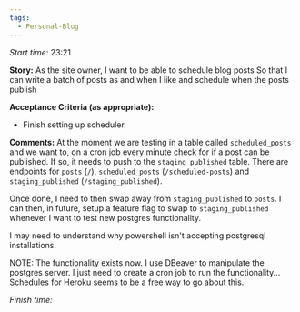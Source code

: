 ```yaml
---
tags:
  - Personal-Blog
---
```


*Start time:* 23:21

**Story:** 
As the site owner, I want to be able to schedule blog posts
So that I can write a batch of posts as and when I like and schedule when the posts publish

**Acceptance Criteria (as appropriate):**
- Finish setting up scheduler.

**Comments:** 
At the moment we are testing in a table called `scheduled_posts` and we want to, on a cron job every minute check for if a post can be published. If so, it needs to push to the `staging_published` table. There are endpoints for `posts` (`/`), `scheduled_posts` (`/scheduled-posts`) and `staging_published` (`/staging_published`).

Once done, I need to then swap away from `staging_published` to `posts`. I can then, in future, setup a feature flag to swap to `staging_published` whenever I want to test new postgres functionality.

I may need to understand why powershell isn't accepting postgresql installations.

NOTE: The functionality exists now. I use DBeaver to manipulate the postgres server. I just need to create a cron job to run the functionality... Schedules for Heroku seems to be a free way to go about this.

*Finish time:* 